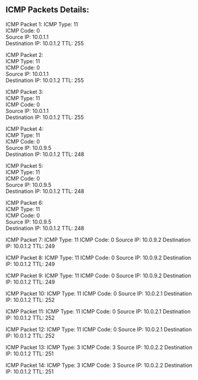 ICMP Packets Details:
----------------------
ICMP Packet 1:
    ICMP Type: 11           
    ICMP Code: 0            
    Source IP: 10.0.1.1     
    Destination IP: 10.0.1.2
    TTL: 255                
                            
ICMP Packet 2:              
    ICMP Type: 11           
    ICMP Code: 0            
    Source IP: 10.0.1.1     
    Destination IP: 10.0.1.2
    TTL: 255                
                            
ICMP Packet 3:              
    ICMP Type: 11           
    ICMP Code: 0            
    Source IP: 10.0.1.1     
    Destination IP: 10.0.1.2
    TTL: 255                
                            
ICMP Packet 4:              
    ICMP Type: 11           
    ICMP Code: 0            
    Source IP: 10.0.9.5     
    Destination IP: 10.0.1.2
    TTL: 248                
                            
ICMP Packet 5:              
    ICMP Type: 11           
    ICMP Code: 0            
    Source IP: 10.0.9.5     
    Destination IP: 10.0.1.2
    TTL: 248                
                            
ICMP Packet 6:              
    ICMP Type: 11           
    ICMP Code: 0            
    Source IP: 10.0.9.5     
    Destination IP: 10.0.1.2
    TTL: 248

ICMP Packet 7:
    ICMP Type: 11
    ICMP Code: 0
    Source IP: 10.0.9.2
    Destination IP: 10.0.1.2
    TTL: 249

ICMP Packet 8:
    ICMP Type: 11
    ICMP Code: 0
    Source IP: 10.0.9.2
    Destination IP: 10.0.1.2
    TTL: 249

ICMP Packet 9:
    ICMP Type: 11
    ICMP Code: 0
    Source IP: 10.0.9.2
    Destination IP: 10.0.1.2
    TTL: 249

ICMP Packet 10:
    ICMP Type: 11
    ICMP Code: 0
    Source IP: 10.0.2.1
    Destination IP: 10.0.1.2
    TTL: 252

ICMP Packet 11:
    ICMP Type: 11
    ICMP Code: 0
    Source IP: 10.0.2.1
    Destination IP: 10.0.1.2
    TTL: 252

ICMP Packet 12:
    ICMP Type: 11
    ICMP Code: 0
    Source IP: 10.0.2.1
    Destination IP: 10.0.1.2
    TTL: 252

ICMP Packet 13:
    ICMP Type: 3
    ICMP Code: 3
    Source IP: 10.0.2.2
    Destination IP: 10.0.1.2
    TTL: 251

ICMP Packet 14:
    ICMP Type: 3
    ICMP Code: 3
    Source IP: 10.0.2.2
    Destination IP: 10.0.1.2
    TTL: 251
